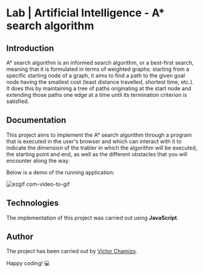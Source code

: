 # Lab | Artificial Intelligence - A* search algorithm

## Introduction
A* search algorithm is an informed search algorithm, or a best-first search, meaning that it is formulated in terms of weighted graphs: starting from a specific starting node of a graph, it aims to find a path to the given goal node having the smallest cost (least distance travelled, shortest time, etc.). It does this by maintaining a tree of paths originating at the start node and extending those paths one edge at a time until its termination criterion is satisfied.

## Documentation
This project aims to implement the A* search algorithm through a program that is executed in the user's browser and which can interact with it to indicate the dimension of the trabler in which the algorithm will be executed, the starting point and end, as well as the different obstacles that you will encounter along the way.

Below is a demo of the running application:

![ezgif com-video-to-gif](https://user-images.githubusercontent.com/32466953/69864526-6c0b4780-129f-11ea-96de-df6f9ab7968c.gif)

## Technologies
The implementation of this project was carried out using **JavaScript**.

## Author
The project has been carried out by [Victor Chamizo](https://github.com/vctorChamizo).

Happy coding! 💻
